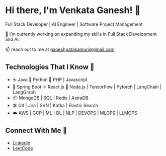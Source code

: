 # Hi there, I'm Venkata Ganesh! 👋

Full Stack Developer | AI Engineer | Software Project Management

🔭 I’m currently working on expanding my skills in Full Stack Development and AI.

📫 reach out to me at ganeshpatakamuri@gmail.com

## Technologies That I Know 🚀
- ☕️ Java 🐍 Python 🐘 PHP | Javascript
- 🚀 Spring Boot ⚛️ React.js 🚀 Node.js | Tensorflow | Pytorch | LangChain | LangGraph
- 📦 MongoDB | SQL | Redis | AstraDB 
- 🛠️ Git | Jira | SVN | Kafka | Elastic Search
- ☁️ AWS | GCP | ML | DL | NLP | DEVOPS | MLOPS | LLMOPS

## Connect With Me 🤝
- [LinkedIn](https://linkedin.com/in/tech-ganesh)
- [LeetCode](https://leetcode.com/ganeshpatakamuri)
